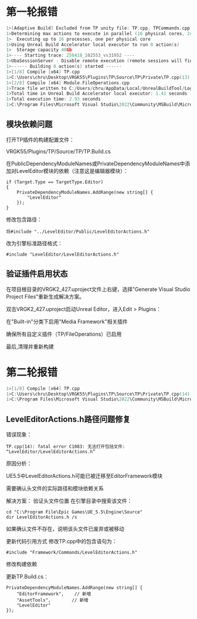 # 第一轮报错

```cpp
1>[Adaptive Build] Excluded from TP unity file: TP.cpp, TPCommands.cpp, TPStyle.cpp
1>Determining max actions to execute in parallel (16 physical cores, 24 logical cores)
1>  Executing up to 16 processes, one per physical core
1>Using Unreal Build Accelerator local executor to run 8 action(s)
1>  Storage capacity 40Gb
1>---- Starting trace: 250418_102553_vs31952 ----
1>UbaSessionServer - Disable remote execution (remote sessions will finish current processes)
1>------ Building 8 action(s) started ------
1>[1/8] Compile [x64] TP.cpp
1>C:\Users\chru\Desktop\VRGK55\Plugins\TP\Source\TP\Private\TP.cpp(13): fatal error C1083: 无法打开包括文件: “../LevelEditor/Public/LevelEditorActions.h”: No such file or directory
1>[2/8] Compile [x64] Module.FileOperations.cpp
1>Trace file written to C:/Users/chru/AppData/Local/UnrealBuildTool/Log.uba with size 3.2kb
1>Total time in Unreal Build Accelerator local executor: 1.41 seconds
1>Total execution time: 2.93 seconds
1>C:\Program Files\Microsoft Visual Studio\2022\Community\MSBuild\Microsoft\VC\v170\Microsoft.MakeFile.Targets(44,5): error MSB3073: 命令“"C:\Program File\Epic Games\UE_5.5\Engine\Build\BatchFiles\Build.bat" VRGK2_427Editor Win64 DebugGame -Project="C:\Users\chru\Desktop\VRGK55\VRGK2_427.uproject" -WaitMutex -FromMsBuild -architecture=x64”已退出，代码为 6。
```

## 模块依赖问题

打开TP插件的构建配置文件：

VRGK55/Plugins/TP/Source/TP/TP.Build.cs

在PublicDependencyModuleNames或PrivateDependencyModuleNames中添加对LevelEditor模块的依赖（注意这是编辑器模块）：
```
if (Target.Type == TargetType.Editor)
{
    PrivateDependencyModuleNames.AddRange(new string[] { 
        "LevelEditor" 
    });
}
```
修改包含路径：
```
将#include "../LevelEditor/Public/LevelEditorActions.h"
```
改为引擎标准路径格式：
```
#include "LevelEditor/LevelEditorActions.h"
```

## 验证插件启用状态

在项目根目录的VRGK2_427.uproject文件上右键，选择"Generate Visual Studio Project Files"重新生成解决方案。

双击VRGK2_427.uproject启动Unreal Editor，进入Edit > Plugins：

在"Built-in"分类下启用"Media Framework"相关插件

确保所有自定义插件（TP/FileOperations）已启用

最后,清理并重新构建

# 第二轮报错

```cpp
1>[1/8] Compile [x64] TP.cpp
1>C:\Users\chru\Desktop\VRGK55\Plugins\TP\Source\TP\Private\TP.cpp(14): fatal error C1083: 无法打开包括文件: “LevelEditor/LevelEditorActions.h”: No such file or directory
1>C:\Program Files\Microsoft Visual Studio\2022\Community\MSBuild\Microsoft\VC\v170\Microsoft.MakeFile.Targets(44,5): error MSB3073: 命令“"C:\Program File\Epic Games\UE_5.5\Engine\Build\BatchFiles\Build.bat" VRGK2_427Editor Win64 DebugGame -Project="C:\Users\chru\Desktop\VRGK55\VRGK2_427.uproject" -WaitMutex -FromMsBuild -architecture=x64”已退出，代码为 6。
```

## LevelEditorActions.h路径问题修复

错误现象：
```
TP.cpp(14): fatal error C1083: 无法打开包括文件: “LevelEditor/LevelEditorActions.h”
```
原因分析：

UE5.5中LevelEditorActions.h可能已被迁移至EditorFramework模块

需要确认头文件的实际路径和模块依赖关系

解决方案：
验证头文件位置
在引擎目录中搜索该文件：
```
cd "C:\Program File\Epic Games\UE_5.5\Engine\Source"
dir LevelEditorActions.h /s
```
如果确认文件不存在，说明该头文件已废弃或被移动

更新代码引用方式
修改TP.cpp中的包含语句为：
```
#include "Framework/Commands/LevelEditorActions.h"
```
修改构建依赖

更新TP.Build.cs：
```
PrivateDependencyModuleNames.AddRange(new string[] {
    "EditorFramework",    // 新增
    "AssetTools",        // 新增
    "LevelEditor"
});
```
